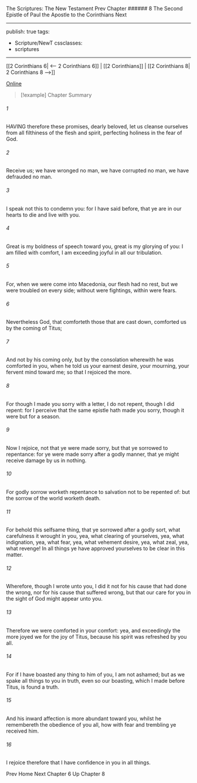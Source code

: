 The Scriptures: The New Testament
Prev
Chapter ###### 8
The Second Epistle of Paul the Apostle to the Corinthians
Next

---
publish: true
tags:
  - Scripture/NewT
cssclasses:
  - scriptures
---
[[2 Corinthians 6| <-- 2 Corinthians 6]] | [[2 Corinthians]] | [[2 Corinthians 8| 2 Corinthians 8 -->]]

[Online](https://churchofjesuschrist.org/study/scriptures/nt/2-cor/7?lang=eng)

>[!example] Chapter Summary
>
###### 1
HAVING therefore these promises, dearly beloved, let us cleanse ourselves from all filthiness of the flesh and spirit, perfecting holiness in the fear of God.
###### 2
Receive us; we have wronged no man, we have corrupted no man, we have defrauded no man.
###### 3
I speak not this to condemn you: for I have said before, that ye are in our hearts to die and live with you.
###### 4
Great is my boldness of speech toward you, great is my glorying of you: I am filled with comfort, I am exceeding joyful in all our tribulation.
###### 5
For, when we were come into Macedonia, our flesh had no rest, but we were troubled on every side; without were fightings, within were fears.
###### 6
Nevertheless God, that comforteth those that are cast down, comforted us by the coming of Titus;
###### 7
And not by his coming only, but by the consolation wherewith he was comforted in you, when he told us your earnest desire, your mourning, your fervent mind toward me; so that I rejoiced the more.
###### 8
For though I made you sorry with a letter, I do not repent, though I did repent: for I perceive that the same epistle hath made you sorry, though it were but for a season.
###### 9
Now I rejoice, not that ye were made sorry, but that ye sorrowed to repentance: for ye were made sorry after a godly manner, that ye might receive damage by us in nothing.
###### 10
For godly sorrow worketh repentance to salvation not to be repented of: but the sorrow of the world worketh death.
###### 11
For behold this selfsame thing, that ye sorrowed after a godly sort, what carefulness it wrought in you, yea, what clearing of yourselves, yea, what indignation, yea, what fear, yea, what vehement desire, yea, what zeal, yea, what revenge! In all things ye have approved yourselves to be clear in this matter.
###### 12
Wherefore, though I wrote unto you, I did it not for his cause that had done the wrong, nor for his cause that suffered wrong, but that our care for you in the sight of God might appear unto you.
###### 13
Therefore we were comforted in your comfort: yea, and exceedingly the more joyed we for the joy of Titus, because his spirit was refreshed by you all.
###### 14
For if I have boasted any thing to him of you, I am not ashamed; but as we spake all things to you in truth, even so our boasting, which I made before Titus, is found a truth.
###### 15
And his inward affection is more abundant toward you, whilst he remembereth the obedience of you all, how with fear and trembling ye received him.
###### 16
I rejoice therefore that I have confidence in you in all things.

Prev
Home
Next
Chapter 6
Up
Chapter 8



